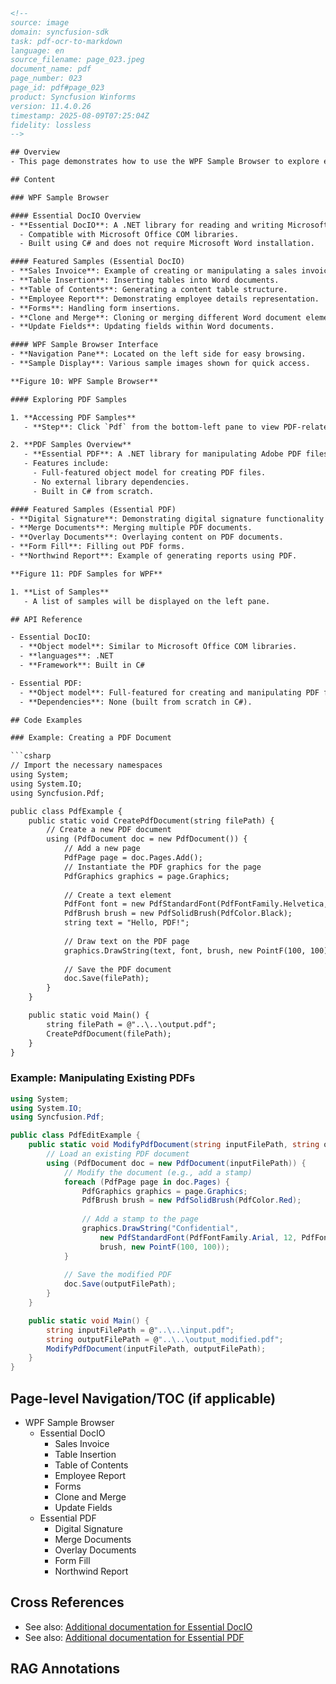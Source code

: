 ```html
<!-- 
source: image
domain: syncfusion-sdk
task: pdf-ocr-to-markdown
language: en
source_filename: page_023.jpeg
document_name: pdf
page_number: 023
page_id: pdf#page_023
product: Syncfusion Winforms
version: 11.4.0.26
timestamp: 2025-08-09T07:25:04Z
fidelity: lossless
-->

## Overview
- This page demonstrates how to use the WPF Sample Browser to explore examples and samples for `Essential DocIO` and `Essential PDF` libraries.

## Content

### WPF Sample Browser

#### Essential DocIO Overview
- **Essential DocIO**: A .NET library for reading and writing Microsoft Word files.
  - Compatible with Microsoft Office COM libraries.
  - Built using C# and does not require Microsoft Word installation.

#### Featured Samples (Essential DocIO)
- **Sales Invoice**: Example of creating or manipulating a sales invoice.
- **Table Insertion**: Inserting tables into Word documents.
- **Table of Contents**: Generating a content table structure.
- **Employee Report**: Demonstrating employee details representation.
- **Forms**: Handling form insertions.
- **Clone and Merge**: Cloning or merging different Word document elements.
- **Update Fields**: Updating fields within Word documents.

#### WPF Sample Browser Interface
- **Navigation Pane**: Located on the left side for easy browsing.
- **Sample Display**: Various sample images shown for quick access.

**Figure 10: WPF Sample Browser**

#### Exploring PDF Samples

1. **Accessing PDF Samples**
   - **Step**: Click `Pdf` from the bottom-left pane to view PDF-related samples.

2. **PDF Samples Overview**
   - **Essential PDF**: A .NET library for manipulating Adobe PDF files.
   - Features include:
     - Full-featured object model for creating PDF files.
     - No external library dependencies.
     - Built in C# from scratch.

#### Featured Samples (Essential PDF)
- **Digital Signature**: Demonstrating digital signature functionality in PDFs.
- **Merge Documents**: Merging multiple PDF documents.
- **Overlay Documents**: Overlaying content on PDF documents.
- **Form Fill**: Filling out PDF forms.
- **Northwind Report**: Example of generating reports using PDF.

**Figure 11: PDF Samples for WPF**

1. **List of Samples**
   - A list of samples will be displayed on the left pane.

## API Reference

- Essential DocIO:
  - **Object model**: Similar to Microsoft Office COM libraries.
  - **languages**: .NET
  - **Framework**: Built in C#

- Essential PDF:
  - **Object model**: Full-featured for creating and manipulating PDF files.
  - **Dependencies**: None (built from scratch in C#).

## Code Examples

### Example: Creating a PDF Document

```csharp
// Import the necessary namespaces
using System;
using System.IO;
using Syncfusion.Pdf;

public class PdfExample {
    public static void CreatePdfDocument(string filePath) {
        // Create a new PDF document
        using (PdfDocument doc = new PdfDocument()) {
            // Add a new page
            PdfPage page = doc.Pages.Add();
            // Instantiate the PDF graphics for the page
            PdfGraphics graphics = page.Graphics;
            
            // Create a text element
            PdfFont font = new PdfStandardFont(PdfFontFamily.Helvetica, 15);
            PdfBrush brush = new PdfSolidBrush(PdfColor.Black);
            string text = "Hello, PDF!";
            
            // Draw text on the PDF page
            graphics.DrawString(text, font, brush, new PointF(100, 100));
            
            // Save the PDF document
            doc.Save(filePath);
        }
    }

    public static void Main() {
        string filePath = @"..\..\output.pdf";
        CreatePdfDocument(filePath);
    }
}
```

### Example: Manipulating Existing PDFs

```csharp
using System;
using System.IO;
using Syncfusion.Pdf;

public class PdfEditExample {
    public static void ModifyPdfDocument(string inputFilePath, string outputFilePath) {
        // Load an existing PDF document
        using (PdfDocument doc = new PdfDocument(inputFilePath)) {
            // Modify the document (e.g., add a stamp)
            foreach (PdfPage page in doc.Pages) {
                PdfGraphics graphics = page.Graphics;
                PdfBrush brush = new PdfSolidBrush(PdfColor.Red);
                
                // Add a stamp to the page
                graphics.DrawString("Confidential", 
                    new PdfStandardFont(PdfFontFamily.Arial, 12, PdfFontStyle.Bold),
                    brush, new PointF(100, 100));
            }
            
            // Save the modified PDF
            doc.Save(outputFilePath);
        }
    }

    public static void Main() {
        string inputFilePath = @"..\..\input.pdf";
        string outputFilePath = @"..\..\output_modified.pdf";
        ModifyPdfDocument(inputFilePath, outputFilePath);
    }
}
```

## Page-level Navigation/TOC (if applicable)

- WPF Sample Browser
  - Essential DocIO
    - Sales Invoice
    - Table Insertion
    - Table of Contents
    - Employee Report
    - Forms
    - Clone and Merge
    - Update Fields
  - Essential PDF
    - Digital Signature
    - Merge Documents
    - Overlay Documents
    - Form Fill
    - Northwind Report

## Cross References

- See also: [Additional documentation for Essential DocIO](#)
- See also: [Additional documentation for Essential PDF](#)

## RAG Annotations

<!-- tags: [Syncfusion Winforms, Essential DocIO, Essential PDF, WPF Samples, PDF Manipulation, Word Document Processing] keywords: [DocIO, PDF, WPF, Sales Invoice, Table Insertion, Table of Contents, Employee Report, Forms, Clone and Merge, Update Fields, Digital Signature, Merge Documents, Overlay Documents, Form Fill, Northwind Report, Word Files, PDF Files, PDF Libraries, C#, .NET] -->
```
